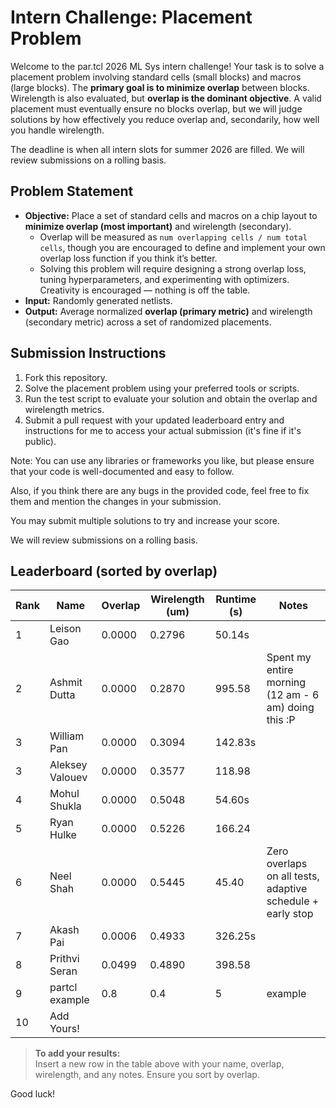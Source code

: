 # Intern Challenge: Placement Problem

Welcome to the par.tcl 2026 ML Sys intern challenge! Your task is to solve a placement problem involving standard cells (small blocks) and macros (large blocks). The **primary goal is to minimize overlap** between blocks. Wirelength is also evaluated, but **overlap is the dominant objective**. A valid placement must eventually ensure no blocks overlap, but we will judge solutions by how effectively you reduce overlap and, secondarily, how well you handle wirelength.

The deadline is when all intern slots for summer 2026 are filled. We will review submissions on a rolling basis.

## Problem Statement

- **Objective:** Place a set of standard cells and macros on a chip layout to **minimize overlap (most important)** and wirelength (secondary).  
  - Overlap will be measured as `num overlapping cells / num total cells`, though you are encouraged to define and implement your own overlap loss function if you think it’s better.  
  - Solving this problem will require designing a strong overlap loss, tuning hyperparameters, and experimenting with optimizers. Creativity is encouraged — nothing is off the table.  
- **Input:** Randomly generated netlists.  
- **Output:** Average normalized **overlap (primary metric)** and wirelength (secondary metric) across a set of randomized placements.  

## Submission Instructions

1. Fork this repository.  
2. Solve the placement problem using your preferred tools or scripts.  
3. Run the test script to evaluate your solution and obtain the overlap and wirelength metrics.  
4. Submit a pull request with your updated leaderboard entry and instructions for me to access your actual submission (it's fine if it's public).  

Note: You can use any libraries or frameworks you like, but please ensure that your code is well-documented and easy to follow.  

Also, if you think there are any bugs in the provided code, feel free to fix them and mention the changes in your submission.  

You may submit multiple solutions to try and increase your score.

We will review submissions on a rolling basis. 


## Leaderboard (sorted by overlap)

| Rank | Name            | Overlap     | Wirelength (um) | Runtime (s) | Notes                |
|------|-----------------|-------------|-----------------|-------------|----------------------|
| 1    | Leison Gao      | 0.0000      | 0.2796          | 50.14s      |                      |
| 2    | Ashmit Dutta    | 0.0000      | 0.2870          | 995.58      |  Spent my entire morning (12 am - 6 am) doing this :P       |
| 3    | William Pan     | 0.0000      | 0.3094          | 142.83s     |                      |
| 3    | Aleksey  Valouev| 0.0000      | 0.3577          | 118.98      |                      |
| 4    | Mohul Shukla    | 0.0000      | 0.5048          | 54.60s      |                      |
| 5    | Ryan Hulke      | 0.0000      | 0.5226          | 166.24      |                      |
| 6    | Neel  Shah      | 0.0000      | 0.5445          | 45.40       |  Zero overlaps on all tests, adaptive schedule + early stop |
| 7    | Akash Pai       | 0.0006      | 0.4933          | 326.25s     |                      |
| 8    | Prithvi Seran   | 0.0499      | 0.4890          | 398.58      |                      |
| 9    | partcl example  | 0.8         | 0.4             | 5           | example              |
| 10    | Add Yours!      |             |                 |             |                      |

> **To add your results:**  
> Insert a new row in the table above with your name, overlap, wirelength, and any notes. Ensure you sort by overlap.

Good luck!
